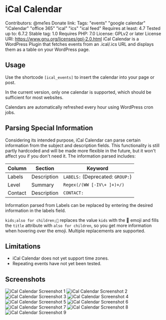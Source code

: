# iCal Calendar
Contributors: @me1es
Donate link: 
Tags: "events" "google calendar" "iCalendar" "office 365" "ical" "ics" "ical feed"
Requires at least: 4.7
Tested up to: 6.7.2
Stable tag: 1.0
Requires PHP: 7.0
License: GPLv2 or later
License URI: https://www.gnu.org/licenses/gpl-2.0.html
iCal Calendar is a WordPress Plugin that fetches events from an .ical/.ics URL and displays them as a table on your WordPress page.

## Usage

Use the shortcode `[ical_events]` to insert the calendar into your page or post.

In the current version, only one calendar is supported, which should be sufficient for most websites.

Calendars are automatically refreshed every hour using WordPress cron jobs.

## Parsing Special Information

Considering its intended purpose, iCal Calendar can parse certain information from the subject and description fields. This functionality is still partly hardcoded and will be made more flexible in the future, but it won't affect you if you don't need it. The information parsed includes:

| Column  | Section    | Keyword                                |
|---------|------------|----------------------------------------|
| Labels  | Description| `LABELS:` (Deprecated: `GROUP:`)     |
| Level   | Summary    | `Regex(/(WW [-IV\+ ]+)+/)`           |
| Contact | Description| `CONTACT:`                            |

Information parsed from Labels can be replaced by entering the desired information in the labels field. 

`kids;also for children;🐣` replaces the value `kids` with the 🐣 emoji and fills the `title` attribute with `also for children`, so you get more information when hovering over the emoji. Multiple replacements are supported.

## Limitations

- iCal Calendar does not yet support time zones.
- Repeating events have not yet been tested.

## Screenshots
![iCal Calendar Screenshot 1](screenshots/ical-calendar-01.png)
![iCal Calendar Screenshot 2](screenshots/ical-calendar-02.png)
![iCal Calendar Screenshot 3](screenshots/ical-calendar-03.png)
![iCal Calendar Screenshot 4](screenshots/ical-calendar-04.png)
![iCal Calendar Screenshot 5](screenshots/ical-calendar-05.png)
![iCal Calendar Screenshot 6](screenshots/ical-calendar-06.png)
![iCal Calendar Screenshot 7](screenshots/ical-calendar-07.png)
![iCal Calendar Screenshot 8](screenshots/ical-calendar-08.png)
![iCal Calendar Screenshot 9](screenshots/ical-calendar-09.png)
